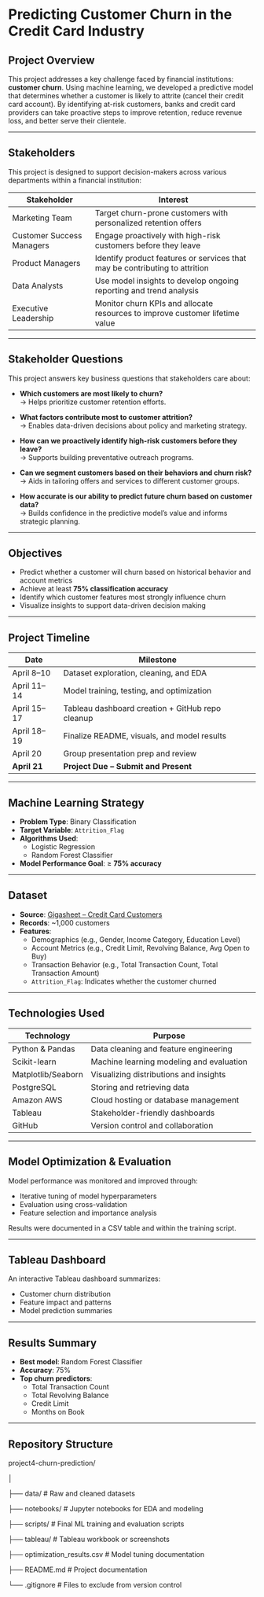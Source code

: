 # Predicting Customer Churn in the Credit Card Industry

## Project Overview
This project addresses a key challenge faced by financial institutions: **customer churn**. Using machine learning, we developed a predictive model that determines whether a customer is likely to attrite (cancel their credit card account). By identifying at-risk customers, banks and credit card providers can take proactive steps to improve retention, reduce revenue loss, and better serve their clientele.

---

## Stakeholders

This project is designed to support decision-makers across various departments within a financial institution:

| **Stakeholder**            | **Interest**                                                                 |
|----------------------------|------------------------------------------------------------------------------|
| Marketing Team             | Target churn-prone customers with personalized retention offers             |
| Customer Success Managers  | Engage proactively with high-risk customers before they leave               |
| Product Managers           | Identify product features or services that may be contributing to attrition |
| Data Analysts              | Use model insights to develop ongoing reporting and trend analysis           |
| Executive Leadership       | Monitor churn KPIs and allocate resources to improve customer lifetime value |

---

## Stakeholder Questions

This project answers key business questions that stakeholders care about:

- **Which customers are most likely to churn?**  
  → Helps prioritize customer retention efforts.

- **What factors contribute most to customer attrition?**  
  → Enables data-driven decisions about policy and marketing strategy.

- **How can we proactively identify high-risk customers before they leave?**  
  → Supports building preventative outreach programs.

- **Can we segment customers based on their behaviors and churn risk?**  
  → Aids in tailoring offers and services to different customer groups.

- **How accurate is our ability to predict future churn based on customer data?**  
  → Builds confidence in the predictive model’s value and informs strategic planning.

---

## Objectives

- Predict whether a customer will churn based on historical behavior and account metrics  
- Achieve at least **75% classification accuracy**  
- Identify which customer features most strongly influence churn  
- Visualize insights to support data-driven decision making  

---

## Project Timeline

| **Date**       | **Milestone**                                      |
|----------------|-----------------------------------------------------|
| April 8–10     | Dataset exploration, cleaning, and EDA             |
| April 11–14    | Model training, testing, and optimization          |
| April 15–17    | Tableau dashboard creation + GitHub repo cleanup   |
| April 18–19    | Finalize README, visuals, and model results        |
| April 20       | Group presentation prep and review                 |
| **April 21**   |  **Project Due – Submit and Present**              |

---

## Machine Learning Strategy

- **Problem Type**: Binary Classification  
- **Target Variable**: `Attrition_Flag`  
- **Algorithms Used**:
  - Logistic Regression
  - Random Forest Classifier
- **Model Performance Goal**: ≥ **75% accuracy**

---

## Dataset

- **Source**: [Gigasheet – Credit Card Customers](https://app.gigasheet.com/spreadsheet/credit-card-customers/8a7f5cd0_8522_4dd1_ad9d_4efe52507b2b)  
- **Records**: ~1,000 customers  
- **Features**:
  - Demographics (e.g., Gender, Income Category, Education Level)
  - Account Metrics (e.g., Credit Limit, Revolving Balance, Avg Open to Buy)
  - Transaction Behavior (e.g., Total Transaction Count, Total Transaction Amount)
  - `Attrition_Flag`: Indicates whether the customer churned

---

## Technologies Used

| **Technology**      | **Purpose**                                  |
|---------------------|----------------------------------------------|
| Python & Pandas     | Data cleaning and feature engineering        |
| Scikit-learn        | Machine learning modeling and evaluation     |
| Matplotlib/Seaborn  | Visualizing distributions and insights       |
| PostgreSQL          | Storing and retrieving data                  |
| Amazon AWS          | Cloud hosting or database management         |
| Tableau             | Stakeholder-friendly dashboards              |
| GitHub              | Version control and collaboration            |

---

## Model Optimization & Evaluation

Model performance was monitored and improved through:

- Iterative tuning of model hyperparameters  
- Evaluation using cross-validation  
- Feature selection and importance analysis  

Results were documented in a CSV table and within the training script.

---

## Tableau Dashboard

An interactive Tableau dashboard summarizes:

- Customer churn distribution  
- Feature impact and patterns  
- Model prediction summaries  

---

## Results Summary

- **Best model**: Random Forest Classifier  
- **Accuracy**: 75%
- **Top churn predictors**:
  - Total Transaction Count
  - Total Revolving Balance
  - Credit Limit
  - Months on Book

---

## Repository Structure

project4-churn-prediction/

│

├── data/                     # Raw and cleaned datasets

├── notebooks/                # Jupyter notebooks for EDA and modeling

├── scripts/                  # Final ML training and evaluation scripts

├── tableau/                  # Tableau workbook or screenshots

├── optimization_results.csv  # Model tuning documentation

├── README.md                 # Project documentation

└── .gitignore                # Files to exclude from version control


